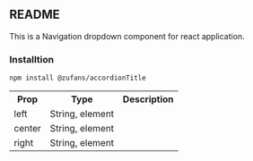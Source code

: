 ## README
<p>This is a Navigation dropdown component for react application.</p>

### Installtion
<code>npm install @zufans/accordionTitle</code>
<br>

<table>
    <tr>
        <th>Prop</th>
        <th>Type</th>
        <th>Description</th>
    </tr>
    <tr>
        <td>left</td>
        <td>String, element</td>
        <td></td>
    </tr>
    <tr>
        <td>center</td>
        <td>String, element</td>
        <td></td>
    </tr>
    <tr>
        <td>right</td>
        <td>String, element</td>
        <td> </td>
    </tr>
</table>